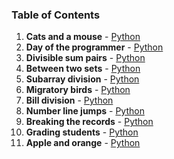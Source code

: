 ### Table of Contents
1. __Cats and a mouse__ - [Python](Cats%20and%20a%20Mouse.py)
1. __Day of the programmer__ - [Python](Day%20of%20the%20Programmer.py)
1. __Divisible sum pairs__ - [Python](Divisible%20Sum%20Pairs.py)
1. __Between two sets__ - [Python](Between%20Two%20Sets.py)
1. __Subarray division__ - [Python](Subarray%20Division.py)
1. __Migratory birds__ - [Python](Migratory%20Birds.py)
1. __Bill division__ - [Python](Bill%20Division.py)
1. __Number line jumps__ - [Python](Number%20Line%20Jumps.py)
1. __Breaking the records__ - [Python](Breaking%20the%20Records.py)
1. __Grading students__ - [Python](Grading%20Students.py)
1. __Apple and orange__ - [Python](Apple%20and%20Orange.py)

